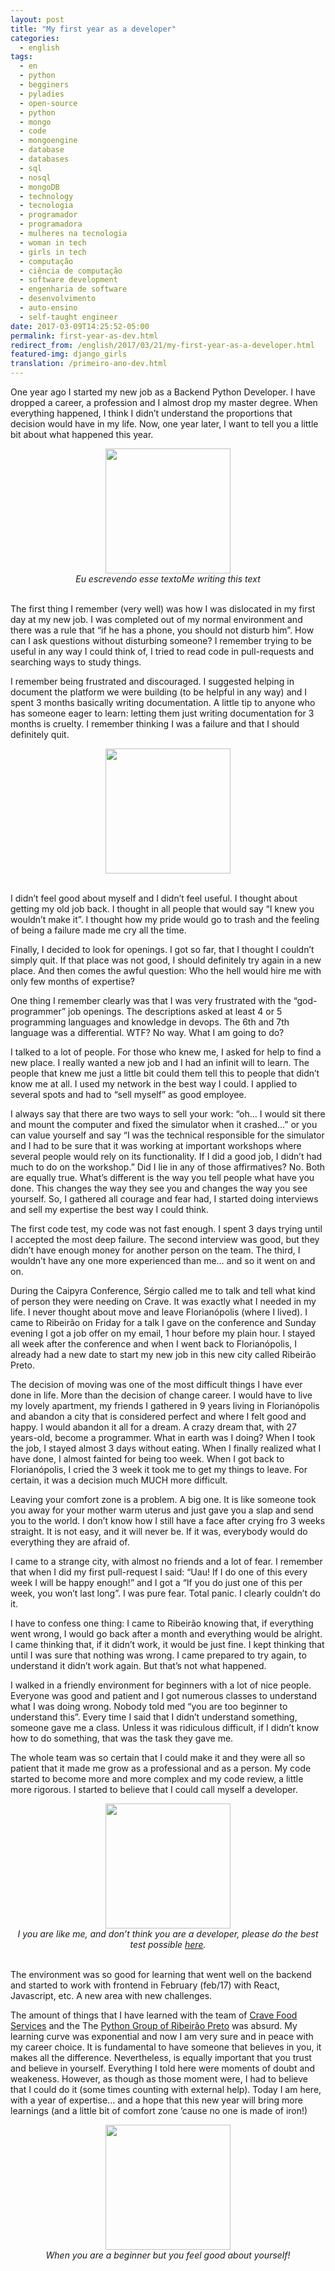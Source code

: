 ```yaml
---
layout: post
title: "My first year as a developer"
categories:
  - english
tags:
  - en 
  - python
  - begginers
  - pyladies
  - open-source
  - python
  - mongo
  - code
  - mongoengine
  - database
  - databases
  - sql
  - nosql
  - mongoDB
  - technology
  - tecnologia
  - programador
  - programadora
  - mulheres na tecnologia
  - woman in tech
  - girls in tech
  - computação
  - ciência de computação
  - software development
  - engenharia de software
  - desenvolvimento
  - auto-ensino
  - self-taught engineer
date: 2017-03-09T14:25:52-05:00
permalink: first-year-as-dev.html 
redirect_from: /english/2017/03/21/my-first-year-as-a-developer.html
featured-img: django_girls
translation: /primeiro-ano-dev.html
---
```


One year ago I started my new job as a Backend Python Developer. I have dropped a career, a profession and I almost drop my master degree. When everything happened, I think I didn’t understand the proportions that decision would have in my life. Now, one year later, I want to tell you a little bit about what happened this year.

<center>
<img src="https://cdn-images-1.medium.com/max/800/1*Qiu_GZhqLl-U1YFbghTN2A.gif" style="height:200px;"/>
</center>
<center>
<i> Eu escrevendo esse texto</i><i>Me writing this text</i></center>
<br/>


The first thing I remember (very well) was how I was dislocated in my first day at my new job. I was completed out of my normal environment and there was a rule that “if he has a phone, you should not disturb him”. How can I ask questions without disturbing someone? I remember trying to be useful in any way I could think of, I tried to read code in pull-requests and searching ways to study things.

I remember being frustrated and discouraged. I suggested helping in document the platform we were building (to be helpful in any way) and I spent 3 months basically writing documentation. A little tip to anyone who has someone eager to learn: letting them just writing documentation for 3 months is cruelty. I remember thinking I was a failure and that I should definitely quit.

<center>
  <img src="https://cdn-images-1.medium.com/max/600/1*bQpZeR8s-hryNGa2EPVQ4A.gif" style="height:200px;"/>
</center>
<br/>


I didn’t feel good about myself and I didn’t feel useful. I thought about getting my old job back. I thought in all people that would say “I knew you wouldn’t make it”. I thought how my pride would go to trash and the feeling of being a failure made me cry all the time.

Finally, I decided to look for openings. I got so far, that I thought I couldn’t simply quit. If that place was not good, I should definitely try again in a new place. And then comes the awful question: Who the hell would hire me with only few months of expertise?

One thing I remember clearly was that I was very frustrated with the “god-programmer” job openings. The descriptions asked at least 4 or 5 programming languages and knowledge in devops. The 6th and 7th language was a differential. WTF? No way. What I am going to do?

I talked to a lot of people. For those who knew me, I asked for help to find a new place. I really wanted a new job and I had an infinit will to learn. The people that knew me just a little bit could them tell this to people that didn’t know me at all. I used my network in the best way I could. I applied to several spots and had to “sell myself” as good employee.

I always say that there are two ways to sell your work: “oh… I would sit there and mount the computer and fixed the simulator when it crashed…” or you can value yourself and say “I was the technical responsible for the simulator and I had to be sure that it was working at important workshops where several people would rely on its functionality. If I did a good job, I didn’t had much to do on the workshop.” Did I lie in any of those affirmatives? No. Both are equally true. What’s different is the way you tell people what have you done. This changes the way they see you and changes the way you see yourself. So, I gathered all courage and fear had, I started doing interviews and sell my expertise the best way I could think.

The first code test, my code was not fast enough. I spent 3 days trying until I accepted the most deep failure. The second interview was good, but they didn’t have enough money for another person on the team. The third, I wouldn’t have any one more experienced than me… and so it went on and on.

During the Caipyra Conference, Sérgio called me to talk and tell what kind of person they were needing on Crave. It was exactly what I needed in my life. I never thought about move and leave Florianópolis (where I lived). I came to Ribeirão on Friday for a talk I gave on the conference and Sunday evening I got a job offer on my email, 1 hour before my plain hour. I stayed all week after the conference and when I went back to Florianópolis, I already had a new date to start my new job in this new city called Ribeirão Preto.

The decision of moving was one of the most difficult things I have ever done in life. More than the decision of change career. I would have to live my lovely apartment, my friends I gathered in 9 years living in Florianópolis and abandon a city that is considered perfect and where I felt good and happy. I would abandon it all for a dream. A crazy dream that, with 27 years-old, become a programmer. What in earth was I doing? When I took the job, I stayed almost 3 days without eating. When I finally realized what I have done, I almost fainted for being too week. When I got back to Florianópolis, I cried the 3 week it took me to get my things to leave. For certain, it was a decision much MUCH more difficult.

Leaving your comfort zone is a problem. A big one. It is like someone took you away for your mother warm uterus and just gave you a slap and send you to the world. I don’t know how I still have a face after crying fro 3 weeks straight. It is not easy, and it will never be. If it was, everybody would do everything they are afraid of.

I came to a strange city, with almost no friends and a lot of fear. I remember that when I did my first pull-request I said: “Uau! If I do one of this every week I will be happy enough!” and I got a “If you do just one of this per week, you won’t last long”. I was pure fear. Total panic. I clearly couldn’t do it.

I have to confess one thing: I came to Ribeirão knowing that, if everything went wrong, I would go back after a month and everything would be alright. I came thinking that, if it didn’t work, it would be just fine. I kept thinking that until I was sure that nothing was wrong. I came prepared to try again, to understand it didn’t work again. But that’s not what happened.

I walked in a friendly environment for beginners with a lot of nice people. Everyone was good and patient and I got numerous classes to understand what I was doing wrong. Nobody told med “you are too beginner to understand this”. Every time I said that I didn’t understand something, someone gave me a class. Unless it was ridiculous difficult, if I didn’t know how to do something, that was the task they gave me.

The whole team was so certain that I could make it and they were all so patient that it made me grow as a professional and as a person. My code started to become more and more complex and my code review, a little more rigorous. I started to believe that I could call myself a developer.

<center>
  <img src="https://media.giphy.com/media/vzO0Vc8b2VBLi/giphy.gif" style="height:200px;"/>
</center>
<center>
<i>I you are like me, and don’t think you are a developer, please do the best test possible <a href="http://amiarealdeveloper.com/">here</a>.</i>
</center>
<br/>


The environment was so good for learning that went well on the backend and started to work with frontend in February (feb/17) with React, Javascript, etc. A new area with new challenges.

The amount of things that I have learned with the team of [Crave Food Services](https://sourcewhatsgood.com/) and the The [Python Group of Ribeirão Preto](https://www.facebook.com/grupyrp/?fref=ts) was absurd. My learning curve was exponential and now I am very sure and in peace with my career choice. It is fundamental to have someone that believes in you, it makes all the difference. Nevertheless, is equally important that you trust and believe in yourself. Everything I told here were moments of doubt and weakeness. However, as though as those moment were, I had to believe that I could do it (some times counting with external help). Today I am here, with a year of expertise… and a hope that this new year will bring more learnings (and a little bit of comfort zone ’cause no one is made of iron!)

<center>
<img src="https://cdn-images-1.medium.com/max/800/1*Yh2x0_YKq28sW_yKyygc3Q.gif" style="height:200px;"/>
</center>
<center>
<i>When you are a beginner but you feel good about yourself!</i>
</center>
<br/>

